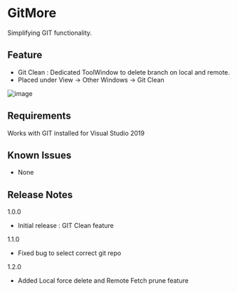 # GitMore
Simplifying GIT functionality.

## Feature
- Git Clean : Dedicated ToolWindow to delete branch on local and remote.
- Placed under View -> Other Windows -> Git Clean


![image](https://user-images.githubusercontent.com/6188628/129263262-f0fa93fc-caef-4844-a243-29629c9949bd.png)



## Requirements
  Works with GIT installed for Visual Studio 2019

## Known Issues
- None

## Release Notes
  1.0.0
  -   Initial release : GIT Clean feature

  1.1.0
  -   Fixed bug to select correct git repo

  1.2.0
  -   Added Local force delete and Remote Fetch prune feature

